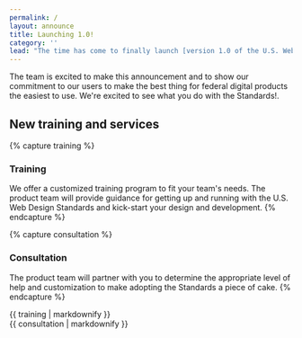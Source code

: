 ```yaml
---
permalink: /
layout: announce
title: Launching 1.0!
category: ''
lead: "The time has come to finally launch [version 1.0 of the U.S. Web Design Standards]({{ '/releases/#1-0-0' | relative_url }})"
---
```


The team is excited to make this announcement and to show our
commitment to our users to make the best thing for federal digital
products the easiest to use. We're excited to see what you do with
the Standards!.

## New training and services

{% capture training %}
### Training

We offer a customized training program to fit your team's needs. The
product team will provide guidance for getting up and running with
the U.S. Web Design Standards and kick-start your design and
development.
{% endcapture %}

{% capture consultation %}
### Consultation

The product team will partner with you to determine the appropriate
level of help and customization to make adopting the Standards a
piece of cake.
{% endcapture %}

<div class="usa-grid-full">
  <div class="usa-width-one-half">
    {{ training | markdownify }}
  </div>
  <div class="usa-width-one-half">
    {{ consultation | markdownify }}
  </div>
</div>
